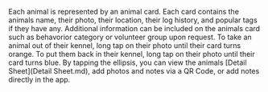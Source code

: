 Each animal is represented by an animal card. Each card contains the animals name, their photo, their location, their log history, and popular tags if they have any. Additional information can be included on the animals card such as behavorior category or volunteer group upon request. To take an animal out of their kennel, long tap on their photo until their card turns orange. To put them back in their kennel, long tap on their photo until their card turns blue. By tapping the ellipsis, you can view the animals [Detail Sheet](Detail Sheet.md), add photos and notes via a QR Code, or add notes directly in the app.
